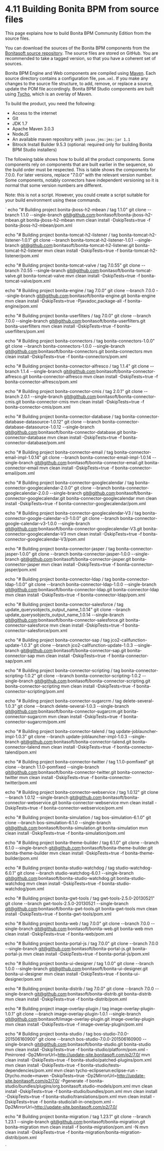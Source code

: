 # 4.11 Building Bonita BPM from source files

This page explains how to build Bonita BPM Community Edition from the source files.


You can download the sources of the Bonita BPM components from the [Bonitasoft source repository](https://github.com/bonitasoft). 
The source files are stored on GitHub. You are recommended to take a tagged version, so that you have a coherent set of sources. 




Bonita BPM Engine and Web components are compiled using [Maven](http://maven.apache.org/index.html). Each source directory contains a configuration file, `pom.xml`. 
If you make any changes to the source file structure, to add, remove, or replace a source, update the POM file accordingly. 
Bonita BPM Studio components are built using [Tycho](http://eclipse.org/tycho/), which is an overlay of Maven.



To build the product, you need the following:


* Access to the internet
* Git
* JDK 1.7
* Apache Maven 3.0.3
* NodeJS
* An available maven repository with `javax.jms:jms:jar 1.1`
* Bitrock Install Builder 9.5.3 (optional: required only for building Bonita BPM Studio installers)


The following table shows how to build all the product components. Some components rely on components that are built earlier in the sequence, so the build order must be respected. This is table shows the components for 7.0.0\. 
For later versions, replace "7.0.0" with the relevant version number. Some components, notably connectors have independent versioning so it is normal that some version numbers are different.
  
Note: this is not a script. However, you could create a script suitable for your build environment using these commands.


`
echo "# Building project bonita-jboss-h2-mbean / tag 1.1.0"
git clone --branch 1.1.0 --single-branch git@github.com:bonitasoft/bonita-jboss-h2-mbean.git bonita-jboss-h2-mbean
mvn clean install -DskipTests=true -f bonita-jboss-h2-mbean/pom.xml

echo "# Building project bonita-tomcat-h2-listener / tag bonita-tomcat-h2-listener-1.0.1"
git clone --branch bonita-tomcat-h2-listener-1.0.1 --single-branch git@github.com:bonitasoft/bonita-tomcat-h2-listener.git bonita-tomcat-h2-listener
mvn clean install -DskipTests=true -f bonita-tomcat-h2-listener/pom.xml

echo "# Building project bonita-tomcat-valve / tag 7.0.55"
git clone --branch 7.0.55 --single-branch git@github.com:bonitasoft/bonita-tomcat-valve.git bonita-tomcat-valve
mvn clean install -DskipTests=true -f bonita-tomcat-valve/pom.xml

echo "# Building project bonita-engine / tag 7.0.0"
git clone --branch 7.0.0 --single-branch git@github.com:bonitasoft/bonita-engine.git bonita-engine
mvn clean install -DskipTests=true -Pjavadoc,package-all -f bonita-engine/pom.xml

echo "# Building project bonita-userfilters / tag 7.0.0"
git clone --branch 7.0.0 --single-branch git@github.com:bonitasoft/bonita-userfilters.git bonita-userfilters
mvn clean install -DskipTests=true -f bonita-userfilters/pom.xml

echo "# Building project bonita-connectors / tag bonita-connectors-1.0.0"
git clone --branch bonita-connectors-1.0.0 --single-branch git@github.com:bonitasoft/bonita-connectors.git bonita-connectors
mvn clean install -DskipTests=true -f bonita-connectors/pom.xml

echo "# Building project bonita-connector-alfresco / tag 1.1.4"
git clone --branch 1.1.4 --single-branch git@github.com:bonitasoft/bonita-connector-alfresco.git bonita-connector-alfresco
mvn clean install -DskipTests=true -f bonita-connector-alfresco/pom.xml

echo "# Building project bonita-connector-cmis / tag 2.0.1"
git clone --branch 2.0.1 --single-branch git@github.com:bonitasoft/bonita-connector-cmis.git bonita-connector-cmis
mvn clean install -DskipTests=true -f bonita-connector-cmis/pom.xml

echo "# Building project bonita-connector-database / tag bonita-connector-database-datasource-1.0.12"
git clone --branch bonita-connector-database-datasource-1.0.12 --single-branch git@github.com:bonitasoft/bonita-connector-database.git bonita-connector-database
mvn clean install -DskipTests=true -f bonita-connector-database/pom.xml

echo "# Building project bonita-connector-email / tag bonita-connector-email-impl-1.0.14"
git clone --branch bonita-connector-email-impl-1.0.14 --single-branch git@github.com:bonitasoft/bonita-connector-email.git bonita-connector-email
mvn clean install -DskipTests=true -f bonita-connector-email/pom.xml

echo "# Building project bonita-connector-googlecalendar / tag bonita-connector-googlecalendar-2.0.0"
git clone --branch bonita-connector-googlecalendar-2.0.0 --single-branch git@github.com:bonitasoft/bonita-connector-googlecalendar.git bonita-connector-googlecalendar
mvn clean install -DskipTests=true -f bonita-connector-googlecalendar/pom.xml

echo "# Building project bonita-connector-googlecalendar-V3 / tag bonita-connector-google-calendar-v3-1.0.0"
git clone --branch bonita-connector-google-calendar-v3-1.0.0 --single-branch git@github.com:bonitasoft/bonita-connector-googlecalendar-V3.git bonita-connector-googlecalendar-V3
mvn clean install -DskipTests=true -f bonita-connector-googlecalendar-V3/pom.xml

echo "# Building project bonita-connector-jasper / tag bonita-connector-jasper-1.0.0"
git clone --branch bonita-connector-jasper-1.0.0 --single-branch git@github.com:bonitasoft/bonita-connector-jasper.git bonita-connector-jasper
mvn clean install -DskipTests=true -f bonita-connector-jasper/pom.xml

echo "# Building project bonita-connector-ldap / tag bonita-connector-ldap-1.0.0"
git clone --branch bonita-connector-ldap-1.0.0 --single-branch git@github.com:bonitasoft/bonita-connector-ldap.git bonita-connector-ldap
mvn clean install -DskipTests=true -f bonita-connector-ldap/pom.xml

echo "# Building project bonita-connector-salesforce / tag update_querysobjects_output_name_1.0.14"
git clone --branch update_querysobjects_output_name_1.0.14 --single-branch git@github.com:bonitasoft/bonita-connector-salesforce.git bonita-connector-salesforce
mvn clean install -DskipTests=true -f bonita-connector-salesforce/pom.xml

echo "# Building project bonita-connector-sap / tag jco2-callfunction-update-1.0.3"
git clone --branch jco2-callfunction-update-1.0.3 --single-branch git@github.com:bonitasoft/bonita-connector-sap.git bonita-connector-sap
mvn clean install -DskipTests=true -f bonita-connector-sap/pom.xml

echo "# Building project bonita-connector-scripting / tag bonita-connector-scripting-1.0.2"
git clone --branch bonita-connector-scripting-1.0.2 --single-branch git@github.com:bonitasoft/bonita-connector-scripting.git bonita-connector-scripting
mvn clean install -DskipTests=true -f bonita-connector-scripting/pom.xml

echo "# Building project bonita-connector-sugarcrm / tag delete-several-1.0.3"
git clone --branch delete-several-1.0.3 --single-branch git@github.com:bonitasoft/bonita-connector-sugarcrm.git bonita-connector-sugarcrm
mvn clean install -DskipTests=true -f bonita-connector-sugarcrm/pom.xml

echo "# Building project bonita-connector-talend / tag update-joblauncher-impl-1.0.3"
git clone --branch update-joblauncher-impl-1.0.3 --single-branch git@github.com:bonitasoft/bonita-connector-talend.git bonita-connector-talend
mvn clean install -DskipTests=true -f bonita-connector-talend/pom.xml

echo "# Building project bonita-connector-twitter / tag 1.1.0-pomfixed"
git clone --branch 1.1.0-pomfixed --single-branch git@github.com:bonitasoft/bonita-connector-twitter.git bonita-connector-twitter
mvn clean install -DskipTests=true -f bonita-connector-twitter/pom.xml

echo "# Building project bonita-connector-webservice / tag 1.0.12"
git clone --branch 1.0.12 --single-branch git@github.com:bonitasoft/bonita-connector-webservice.git bonita-connector-webservice
mvn clean install -DskipTests=true -f bonita-connector-webservice/pom.xml

echo "# Building project bonita-simulation / tag bos-simulation-6.1.0"
git clone --branch bos-simulation-6.1.0 --single-branch git@github.com:bonitasoft/bonita-simulation.git bonita-simulation
mvn clean install -DskipTests=true -f bonita-simulation/pom.xml

echo "# Building project bonita-theme-builder / tag 6.1.0"
git clone --branch 6.1.0 --single-branch git@github.com:bonitasoft/bonita-theme-builder.git bonita-theme-builder
mvn clean install -DskipTests=true -f bonita-theme-builder/pom.xml

echo "# Building project bonita-studio-watchdog / tag studio-watchdog-6.0.1"
git clone --branch studio-watchdog-6.0.1 --single-branch git@github.com:bonitasoft/bonita-studio-watchdog.git bonita-studio-watchdog
mvn clean install -DskipTests=true -f bonita-studio-watchdog/pom.xml

echo "# Building project bonita-gwt-tools / tag gwt-tools-2.5.0-20130521"
git clone --branch gwt-tools-2.5.0-20130521 --single-branch git@github.com:bonitasoft/bonita-gwt-tools.git bonita-gwt-tools
mvn clean install -DskipTests=true -f bonita-gwt-tools/pom.xml

echo "# Building project bonita-web / tag 7.0.0"
git clone --branch 7.0.0 --single-branch git@github.com:bonitasoft/bonita-web.git bonita-web
mvn clean install -DskipTests=true -f bonita-web/pom.xml

echo "# Building project bonita-portal-js / tag 7.0.0"
git clone --branch 7.0.0 --single-branch git@github.com:bonitasoft/bonita-portal-js.git bonita-portal-js
mvn clean install -DskipTests=true -f bonita-portal-js/pom.xml

echo "# Building project bonita-ui-designer / tag 1.0.0"
git clone --branch 1.0.0 --single-branch git@github.com:bonitasoft/bonita-ui-designer.git bonita-ui-designer
mvn clean install -DskipTests=true -f bonita-ui-designer/pom.xml

echo "# Building project bonita-distrib / tag 7.0.0"
git clone --branch 7.0.0 --single-branch git@github.com:bonitasoft/bonita-distrib.git bonita-distrib
mvn clean install -DskipTests=true -f bonita-distrib/pom.xml

echo "# Building project image-overlay-plugin / tag image-overlay-plugin-1.0.1"
git clone --branch image-overlay-plugin-1.0.1 --single-branch git@github.com:bonitasoft/image-overlay-plugin.git image-overlay-plugin
mvn clean install -DskipTests=true -f image-overlay-plugin/pom.xml

echo "# Building project bonita-studio / tag bos-studio-7.0.0-201506160900"
git clone --branch bos-studio-7.0.0-201506160900 --single-branch git@github.com:bonitasoft/bonita-studio.git bonita-studio
mvn clean install -DskipTests=true -f bonita-studio/platform/pom.xml -Pmirrored -Dp2MirrorUrl=http://update-site.bonitasoft.com/p2/7.0/
mvn clean install -DskipTests=true -f bonita-studio/patched-plugins/pom.xml
mvn clean install -DskipTests=true -f bonita-studio/tests-dependencies/pom.xml
mvn clean tycho-eclipserun:eclipse-run -Dtycho.mode=maven -DskipTests=true -Dp2MirrorUrl=http://update-site.bonitasoft.com/p2/7.0/ -Pgenerate -f bonita-studio/bundles/plugins/org.bonitasoft.studio-models/pom.xml
mvn clean install -DskipTests=true -f bonita-studio/bundles/pom.xml
mvn clean install -DskipTests=true -f bonita-studio/translations/pom.xml
mvn clean install -DskipTests=true -f bonita-studio/all-in-one/pom.xml -Dp2MirrorUrl=http://update-site.bonitasoft.com/p2/7.0/

echo "# Building project bonita-migration / tag 1.23.1"
git clone --branch 1.23.1 --single-branch git@github.com:bonitasoft/bonita-migration.git bonita-migration
mvn clean install -f bonita-migration/pom.xml -N
mvn clean install -DskipTests=true -f bonita-migration/bonita-migration-distrib/pom.xml

`